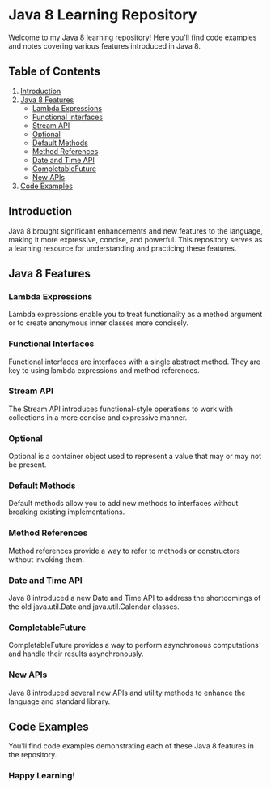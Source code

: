 # Java 8 Learning Repository

Welcome to my Java 8 learning repository! Here you'll find code examples and notes covering various features introduced in Java 8.

## Table of Contents

1. [Introduction](#introduction)
2. [Java 8 Features](#java-8-features)
    - [Lambda Expressions](#lambda-expressions)
    - [Functional Interfaces](#functional-interfaces)
    - [Stream API](#stream-api)
    - [Optional](#optional)
    - [Default Methods](#default-methods)
    - [Method References](#method-references)
    - [Date and Time API](#date-and-time-api)
    - [CompletableFuture](#completablefuture)
    - [New APIs](#new-apis)
3. [Code Examples](#code-examples)

## Introduction

Java 8 brought significant enhancements and new features to the language, making it more expressive, concise, and powerful. This repository serves as a learning resource for understanding and practicing these features.

## Java 8 Features

### Lambda Expressions

Lambda expressions enable you to treat functionality as a method argument or to create anonymous inner classes more concisely.

### Functional Interfaces

Functional interfaces are interfaces with a single abstract method. They are key to using lambda expressions and method references.

### Stream API

The Stream API introduces functional-style operations to work with collections in a more concise and expressive manner.

### Optional

Optional is a container object used to represent a value that may or may not be present.

### Default Methods

Default methods allow you to add new methods to interfaces without breaking existing implementations.

### Method References

Method references provide a way to refer to methods or constructors without invoking them.

### Date and Time API

Java 8 introduced a new Date and Time API to address the shortcomings of the old java.util.Date and java.util.Calendar classes.

### CompletableFuture

CompletableFuture provides a way to perform asynchronous computations and handle their results asynchronously.

### New APIs

Java 8 introduced several new APIs and utility methods to enhance the language and standard library.

## Code Examples

You'll find code examples demonstrating each of these Java 8 features in the repository.

### Happy Learning!
